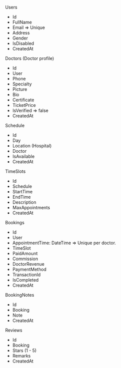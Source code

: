 
Users
 - Id
 - FullName
 - Email => Unique
 - Address
 - Gender
 - IsDisabled
 - CreatedAt


Doctors (Doctor profile)
 - Id
 - User
 - Phone
 - Specialty
 - Picture
 - Bio
 - Certificate
 - TicketPrice
 - IsVerified => false
 - CreatedAt


Schedule
 - Id
 - Day
 - Location (Hospital)
 - Doctor
 - IsAvailable
 - CreatedAt


TimeSlots
 - Id
 - Schedule
 - StartTime
 - EndTime
 - Description
 - MaxAppointments
 - CreatedAt


Bookings
 - Id
 - User
 - AppointmentTime: DateTime => Unique per doctor.
 - TimeSlot
 - PaidAmount
 - Commission
 - DoctorRevenue
 - PaymentMethod
 - TransactionId
 - IsCompleted
 - CreatedAt


BookingNotes
 - Id
 - Booking
 - Note
 - CreatedAt


Reviews
 - Id
 - Booking
 - Stars (1 - 5)
 - Remarks
 - CreatedAt
